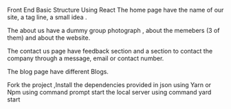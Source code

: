 Front End Basic Structure Using React
The home page  have the name of our site, a tag line, a small idea . 

The about us have a dummy group photograph , about the memebers (3 of them) and about the website. 

The contact us page have feedback section and a section to contact the company through a message, email or contact number. 

The blog page have different Blogs.

Fork the project ,Install the dependencies provided in json using Yarn or Npm 
using command prompt start the local server using command yard start
